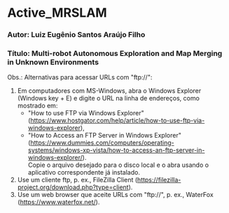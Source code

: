 # Active_MRSLAM

### Autor: Luiz Eugênio Santos Araújo Filho
### Título: Multi-robot Autonomous Exploration and Map Merging in Unknown Environments

Obs.: Alternativas para acessar URLs com "ftp://":  
1. Em computadores com MS-Windows, abra o Windows Explorer (Windows key + E) e digite o URL na linha de endereços, como mostrado em:  
   - "How to use FTP via Windows Explorer" (https://www.hostgator.com/help/article/how-to-use-ftp-via-windows-explorer),  
   - "How to Access an FTP Server in Windows Explorer" (https://www.dummies.com/computers/operating-systems/windows-xp-vista/how-to-access-an-ftp-server-in-windows-explorer/).  
Copie o arquivo desejado para o disco local e o abra usando o aplicativo correspondente já instalado.  
2. Use um cliente ftp, p. ex., FileZilla Client (https://filezilla-project.org/download.php?type=client).  
3. Use um web browser que aceite URLs com "ftp://", p. ex., WaterFox (https://www.waterfox.net/).  
